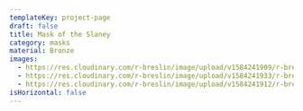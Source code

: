 ```yaml
---
templateKey: project-page
draft: false
title: Mask of the Slaney
category: masks
material: Bronze
images:
  - https://res.cloudinary.com/r-breslin/image/upload/v1584241909/r-breslin-cloudinary/WORK/MASKS/the-slaney/the-slaney_the-slaney-03_q0eebi.jpg
  - https://res.cloudinary.com/r-breslin/image/upload/v1584241933/r-breslin-cloudinary/WORK/MASKS/the-slaney/the-slaney_the-slaney-02_jflwee.jpg
  - https://res.cloudinary.com/r-breslin/image/upload/v1584241912/r-breslin-cloudinary/WORK/MASKS/the-slaney/the-slaney_the-slaney-01_jv8bwy.jpg
isHorizontal: false
---
```

